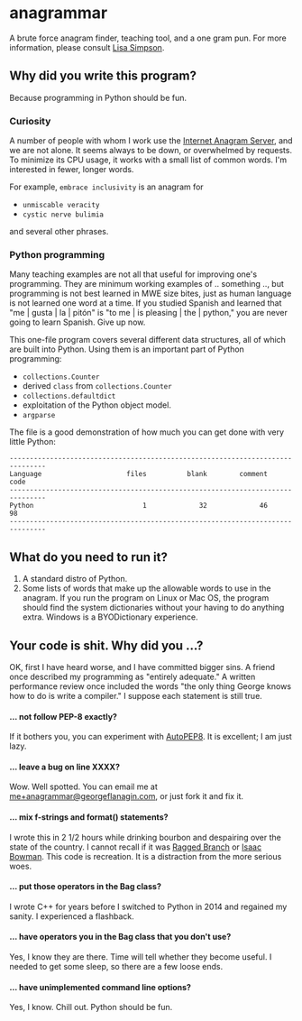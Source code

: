 # anagrammar
A brute force anagram finder, teaching tool, and a one gram pun. For more 
information, please consult [Lisa Simpson](https://www.youtube.com/watch?v=cj71HnSJaUM).

## Why did you write this program?

Because programming in Python should be fun.

### Curiosity

A number of people with whom I work use the 
[Internet Anagram Server](https://new.wordsmith.org/anagram/), 
and we are not alone. It seems always to be down, or overwhelmed by
requests. To minimize its CPU usage, it works with a small list of 
common words. I'm interested in fewer, longer words.

For example, `embrace inclusivity` is an anagram for 

- `unmiscable veracity`
- `cystic nerve bulimia`

and several other phrases.

### Python programming

Many teaching examples are not all that useful for improving one's 
programming. They are minimum working examples of .. something ..,
but programming is not best learned in MWE size bites, just as human
language is not learned one word at a time. If you studied Spanish and
learned that "me | gusta | la | pitón" is "to me | is pleasing | the | python," you are
never going to learn Spanish. Give up now.

This one-file program covers several different data structures, all of which
are built into Python. Using them is an important part of Python programming:

- `collections.Counter`
- derived `class` from `collections.Counter`
- `collections.defaultdict`
- exploitation of the Python object model.
- `argparse`

The file is a good demonstration of how much you can get done with very little Python:

```
-------------------------------------------------------------------------------
Language                     files          blank        comment           code
-------------------------------------------------------------------------------
Python                           1             32             46             98
-------------------------------------------------------------------------------
```

## What do you need to run it?

1. A standard distro of Python.
2. Some lists of words that make up the allowable words to use in the anagram. If you run the program on
Linux or Mac OS, the program should find the system dictionaries without your having to do anything 
extra. Windows is a BYODictionary experience. 

## Your code is shit. Why did you ...?

OK, first I have heard worse, and I have committed bigger sins. A friend once described my 
programming as "entirely adequate." A written performance review once included the
words "the only thing George knows how to do is write a compiler." I suppose each statement
is still true.

#### ... not follow PEP-8 exactly?

If it bothers you, you can experiment with [AutoPEP8](https://pypi.org/project/autopep8/0.8/).
It is excellent; I am just lazy.

#### ... leave a bug on line XXXX?

Wow. Well spotted. You can email me at me+anagrammar@georgeflanagin.com, or just fork it and fix it.

#### ... mix f-strings and format() statements?

I wrote this in 2 1/2 hours while drinking bourbon and despairing over the state of the country. I cannot recall if it was 
[Ragged Branch](https://www.raggedbranch.com) or 
[Isaac Bowman](https://asmithbowman.com/isaac-bowman/). This code is recreation. It is a distraction from the more serious woes.

#### ... put those operators in the Bag class?

I wrote C++ for years before I switched to Python in 2014 and regained my sanity. I experienced a flashback.

#### ... have operators you in the Bag class that you don't use?

Yes, I know they are there. Time will tell whether they become useful. I needed to get some sleep, so there are a few loose ends.

#### ... have unimplemented command line options?

Yes, I know. Chill out. Python should be fun. 

